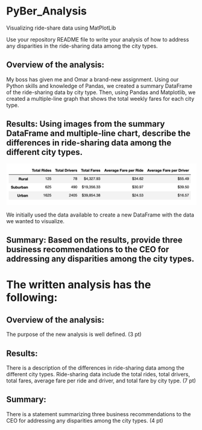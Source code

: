 # PyBer_Analysis
Visualizing ride-share data using MatPlotLib

Use your repository README file to write your analysis of how to address any disparities in the ride-sharing data among the city types.

## Overview of the analysis: 
My boss has given me and Omar a brand-new assignment. Using our Python skills and knowledge of Pandas, we created a summary DataFrame of the ride-sharing data by city type. Then, using Pandas and Matplotlib, we created a multiple-line graph that shows the total weekly fares for each city type.

## Results: Using images from the summary DataFrame and multiple-line chart, describe the differences in ride-sharing data among the different city types.
![ride_share_dataframe.png](Resources/ride_share_dataframe.png)

We initially used the data available to create a new DataFrame with the data we wanted to visualize. 

## Summary: Based on the results, provide three business recommendations to the CEO for addressing any disparities among the city types.

# The written analysis has the following:

## Overview of the analysis:

The purpose of the new analysis is well defined. (3 pt)

## Results:

There is a description of the differences in ride-sharing data among the different city types. Ride-sharing data include the total rides, total drivers, total fares, average fare per ride and driver, and total fare by city type. (7 pt)

## Summary:

There is a statement summarizing three business recommendations to the CEO for addressing any disparities among the city types. (4 pt)
